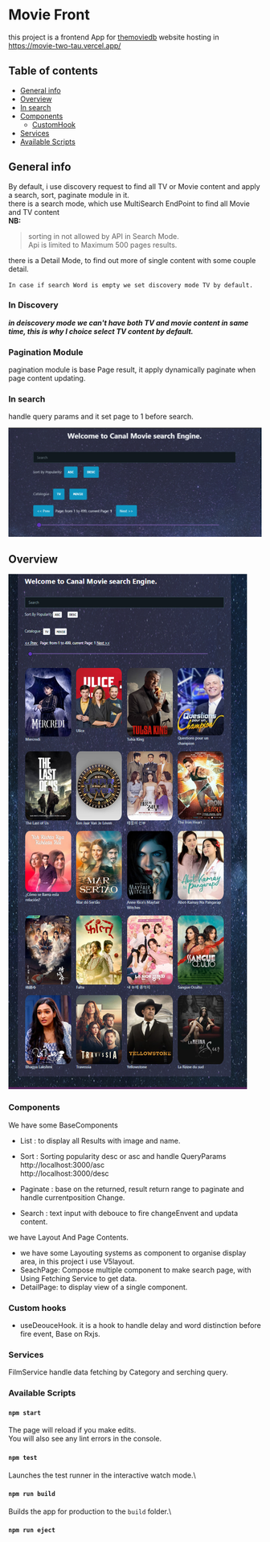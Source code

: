 # Movie Front

this project is a frontend App for [themoviedb](https://developers.themoviedb.org/3/movies/get-movie-videos) website
hosting in https://movie-two-tau.vercel.app/

## Table of contents

- [General info](#general-info)
- [Overview](#overview)
- [In search](#in-search)
- [Components](#components)
  - [CustomHook](#custom-hooks)
- [Services](#services)
- [Available Scripts](#available-scripts)

## General info

By default, i use discovery request to find all TV or Movie content and apply a search, sort, paginate module in it.  
there is a search mode, which use MultiSearch EndPoint to find all Movie and TV content  
**NB:**

> sorting in not allowed by API in Search Mode.  
> Api is limited to Maximum 500 pages results.

there is a Detail Mode, to find out more of single content with some couple detail.

`In case if search Word is empty we set discovery mode TV by default.`

### In Discovery

**_in deiscovery mode we can't have both TV and movie content in same time, this is why I choice select TV content by default._**

### Pagination Module

pagination module is base Page result, it apply dynamically paginate when page content updating.

### In search

handle query params and it set page to 1 before search.

![Alt text](documents/search.PNG)

## Overview

![Alt text](documents/overview.PNG)

### Components

We have some BaseComponents

- List : to display all Results with image and name.
- Sort : Sorting popularity desc or asc and handle QueryParams  
  http://localhost:3000/asc  
  http://localhost:3000/desc

- Paginate : base on the returned, result return range to paginate and handle currentposition Change.
- Search : text input with debouce to fire changeEnvent and updata content.

we have Layout And Page Contents.

- we have some Layouting systems as component to organise display area, in this project i use V5layout.
- SeachPage: Compose multiple component to make search page, with Using Fetching Service to get data.
- DetailPage: to display view of a single component.

### Custom hooks

- useDeouceHook. it is a hook to handle delay and word distinction before fire event, Base on Rxjs.

### Services

FilmService handle data fetching by Category and serching query.

### Available Scripts

#### `npm start`

The page will reload if you make edits.\
You will also see any lint errors in the console.

#### `npm test`

Launches the test runner in the interactive watch mode.\

#### `npm run build`

Builds the app for production to the `build` folder.\

#### `npm run eject`
